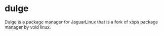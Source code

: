 # dulge
Dulge is a package manager for JaguarLinux that is a fork of xbps package manager by void linux. 
